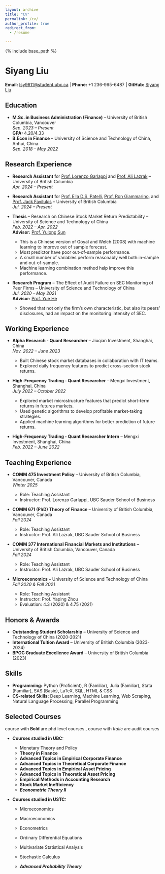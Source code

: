 ```yaml
---
layout: archive
title: "CV"
permalink: /cv/
author_profile: true
redirect_from:
  - /resume

---
```


{% include base_path %}

# Siyang Liu

**Email:** lsy9911@student.ubc.ca | **Phone:** +1 236-965-6487 | **GitHub:** [Siyang Liu](https://github.com/lsy617004926)

## Education

- **M.Sc. in Business Administration (Finance)** – University of British Columbia, Vancouver  
  *Sep. 2023 – Present*  
  **GPA:** 4.20/4.33
- **B.Econ in Finance** – University of Science and Technology of China, Anhui, China  
  *Sep. 2018 – May 2022*  

## Research Experience

- **Research Assistant** for [Prof. Lorenzo Garlappi](https://sites.google.com/site/lorenzogarlappi/) and [Prof. Ali Lazrak](https://sites.google.com/view/ali-lazrak) – University of British Columbia  
  *Apr. 2024 – Present*

- **Research Assistant** for [Prof. Ella D.S. Patelli](https://sites.google.com/view/ella-ds-patelli/accueil), [Prof. Ron Giammarino](https://org-www.sauder.ubc.ca/people/ron-giammarino), and [Prof. Jack Favilukis](https://sites.google.com/site/jackfavilukis/home) – University of British Columbia  
  *Jul. 2024 – Present*

- **Thesis** – Research on Chinese Stock Market Return Predictability – University of Science and Technology of China  
  *Feb. 2022 – Apr. 2022*  
  **Advisor:** [Prof. Yulong Sun](https://sites.google.com/view/yulongsun/)  
  - This is a Chinese version of Goyal and Welch (2008) with machine learning to improve out of sample forecast.
  -	Most predictor have poor out-of-sample performance. 
  -	A small number of variables perform reasonably well both in-sample and out-of-sample.
  -	Machine learning combination method help improve this performance.


- **Research Program** – The Effect of Audit Failure on SEC Monitoring of Peer Firms – University of Science and Technology of China  
  *Jul. 2020 – May 2021*  
  **Advisor:** [Prof. Yue He](https://bs.ustc.edu.cn/english/profile-548.html)  
  - Showed that not only the firm’s own characteristic, but also its peers’ disclosures, had an impact on the monitoring intensity of SEC. 

## Working Experience

- **Alpha Research - Quant Researcher** – Jiuqian Investment, Shanghai, China  
  *Nov. 2022 – June 2023*  
  - Built Chinese stock market databases in collaboration with IT teams.
  - Explored daily frequency features to predict cross-section stock returns.
 
- **High-Frequency Trading - Quant Researcher** – Mengxi Investment, Shanghai, China  
  *July 2022 – October 2022*  
  - Explored market microstructure features that predict short-term returns in futures markets.
  - Used genetic algorithms to develop profitable market-taking strategies.
  - Applied machine learning algorithms for better prediction of future returns.

- **High-Frequency Trading - Quant Researcher Intern** – Mengxi Investment, Shanghai, China  
  *Feb. 2022 – June 2022*

## Teaching Experience  

- **COMM 475 Investment Policy** – University of British Columbia, Vancouver, Canada  
  *Winter 2025*  
  - Role: Teaching Assistant  
  - Instructor: Prof. Lorenzo Garlappi, UBC Sauder School of Business  

- **COMM 671 (PhD) Theory of Finance** – University of British Columbia, Vancouver, Canada  
  *Fall 2024*  
  - Role: Teaching Assistant  
  - Instructor: Prof. Ali Lazrak, UBC Sauder School of Business  

- **COMM 377 International Financial Markets and Institutions** – University of British Columbia, Vancouver, Canada  
  *Fall 2024*  
  - Role: Teaching Assistant  
  - Instructor: Prof. Ali Lazrak, UBC Sauder School of Business  

- **Microeconomics** – University of Science and Technology of China  
  *Fall 2020 & Fall 2021*  
  - Role: Teaching Assistant  
  - Instructor: Prof. Yaping Zhou  
  - Evaluation: 4.3 (2020) & 4.75 (2021)
 
## Honors & Awards

- **Outstanding Student Scholarship** – University of Science and Technology of China (2020-2021)
- **International Tuition Award** – University of British Columbia (2023-2024)
- **BPOC Graduate Excellence Award** – University of British Columbia (2023)

## Skills

- **Programming:** Python (Proficient), R (Familiar), Julia (Familiar), Stata (Familiar), SAS (Basic), LaTeX, SQL, HTML & CSS
- **CS-related Skills:** Deep Learning, Machine Learning, Web Scraping, Natural Language Processing, Parallel Programming

## Selected Courses 

course with **Bold** are phd level courses , course with *Italic* are audit courses 

- **Courses studied in UBC:**  
  - Monetary Theory and Policy  
  - **Theory in Finance**  
  - **Advanced Topics in Empirical Corporate Finance**  
  - **Advanced Topics in Theoretical Corporate Finance**
  - **Advanced Topics in Empirical Asset Pricing**  
  - **Advanced Topics in Theoretical Asset Pricing**  
  - **Empirical Methods in Accounting Research**
  - **Stock Market Inefficiency**
  - ***Econometric Theory II***

- **Courses studied in USTC:**

  - Microeconomics

  - Macroeconomics

  - Econometrics

  - Ordinary Differential Equations
  - Multivariate Statistical Analysis

  - Stochastic Calculus
  - ***Advanced Probability Theory***
